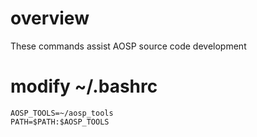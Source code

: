 # overview
These commands assist AOSP source code development

# modify ~/.bashrc
```
AOSP_TOOLS=~/aosp_tools
PATH=$PATH:$AOSP_TOOLS
```
